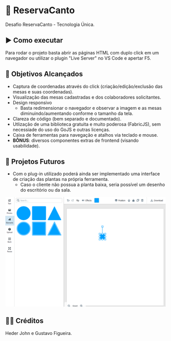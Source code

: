 # 📅 ReservaCanto

Desafio ReservaCanto - Tecnologia Única.

## ▶️ Como executar
Para rodar o projeto basta abrir as páginas HTML com duplo click em um navegador ou utilizar o plugin "Live Server" no VS Code e apertar F5.

## 🧾 Objetivos Alcançados

- Captura de coordenadas através do click (criação/edição/exclusão das mesas e suas coordenadas).
- Visualização das mesas cadastradas e dos colaboradores solicitantes.
- Design responsivo
  - Basta redimensionar o navegador e observar a imagem e as mesas diminuindo/aumentando conforme o tamanho da tela.
- Clareza de código (bem separado e documentado).
- Utlização de uma biblioteca gratuita e muito poderosa (FabricJS), sem necessiade do uso do GoJS e outras licenças.
- Caixa de ferramentas para navegação e atalhos via teclado e mouse.
- **BÔNUS**: diversos componentes extras de frontend (visando usabilidade).

## 🚀 Projetos Futuros
- Com o plug-in utilizado poderá ainda ser implementado uma interface de criação das plantas na própria ferramenta.
  - Caso o cliente não possua a planta baixa, seria possível um desenho do escritório ou da sala.

![alt text](https://github.com/Hedersi1/reservaunica/blob/96ee636899b631cb3e1972424f5eda6ba8003aa9/assets/extra/criar_planta.png?raw=true)

## 👨‍💻 Créditos

Heder John e Gustavo Figueira.